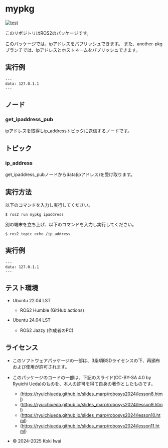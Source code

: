 # mypkg

[![test](https://github.com/ookami-koki/mypkg/actions/workflows/test.yml/badge.svg)](https://github.com/ookami-koki/mypkg/actions/workflows/test.yml)

このリポジトリはROS2のパッケージです。

このパッケージでは、ipアドレスをパブリッシュできます。
また、another-pkgブランチでは、ipアドレスとホストネームをパブリッシュできます。

## 実行例

```
---
data: 127.0.1.1
---
```

## ノード
### get_ipaddress_pub

ipアドレスを取得しip_addressトピックに送信するノードです。

## トピック
### ip_address

get_ipaddress_pubノードからdata(ipアドレス)を受け取ります。


## 実行方法

以下のコマンドを入力し実行してください。

```
$ ros2 run mypkg ipaddress
```

別の端末を立ち上げ、以下のコマンドを入力し実行してください。

```
$ ros2 topic echo /ip_address
```

## 実行例

```
---
data: 127.0.1.1
---
```

## テスト環境
- Ubuntu 22.04 LST
    - ROS2 Humble (GitHub actions)

- Ubuntu 24.04 LST
    - ROS2 Jazzy (作成者のPC)
## ライセンス
- このソフトウェアパッケージの一部は、3条項BSDライセンスの下、再頒布および使用が許可されます。
- このパッケージのコードの一部は、下記のスライド(CC-BY-SA 4.0 by Ryuichi Ueda)のものを、本人の許可を得て自身の著作としたものです。
    - (https://ryuichiueda.github.io/slides_marp/robosys2024/lesson8.html)
    - (https://ryuichiueda.github.io/slides_marp/robosys2024/lesson9.html)
    - (https://ryuichiueda.github.io/slides_marp/robosys2024/lesson10.html)
    - (https://ryuichiueda.github.io/slides_marp/robosys2024/lesson11.html)

- © 2024-2025 Koki Iwai
